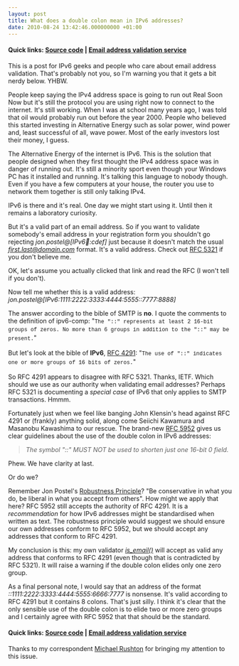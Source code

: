 ```yaml
---
layout: post
title: What does a double colon mean in IPv6 addresses?
date: 2010-08-24 13:42:46.000000000 +01:00
---
```

<h4>Quick links: <a href="https://code.google.com/p/isemail/source/browse/#svn/trunk" target="_blank">Source code</a> | <a title="Email address validation" href="https://isemail.info" target="_blank">Email address validation service</a></h4>
This is a post for IPv6 geeks and people who care about email address validation. That's probably not you, so I'm warning you that it gets a bit nerdy below. YHBW.

People keep saying the IPv4 address space is going to run out Real Soon Now but it's still the protocol you are using right now to connect to the internet. It's still working. When I was at school many years ago, I was told that oil would probably run out before the year 2000. People who believed this started investing in Alternative Energy such as solar power, wind power and, least successful of all, wave power. Most of the early investors lost their money, I guess.

The Alternative Energy of the internet is IPv6. This is the solution that people designed when they first thought the IPv4 address space was in danger of running out. It's still a minority sport even though your Windows PC has it installed and running. It's talking this language to nobody though. Even if you have a few computers at your house, the router you use to network them together is still only talking IPv4.

IPv6 is there and it's real. One day we might start using it. Until then it remains a laboratory curiosity.

But it's a valid part of an email address. So if you want to validate somebody's email address in your registration form you shouldn't go rejecting <em>jon.postel@[IPv6:1234::cdef]</em> just because it doesn't match the usual <em>first.last@domain.com</em> format. It's a valid address. Check out <a href="https://tools.ietf.org/html/rfc5321" target="_blank">RFC 5321</a> if you don't believe me.

OK, let's assume you actually clicked that link and read the RFC (I won't tell if you don't).

Now tell me whether this is a valid address: <em>jon.postel@[IPv6:1111:2222:3333:4444:5555::7777:8888]</em>

The answer according to the bible of SMTP is <strong>no</strong>. I quote the comments to the definition of ipv6-comp: "<span style="font-family: Consolas, Monaco, 'Courier New', Courier, monospace; line-height: 18px; font-size: 12px;">The "::" represents at least 2 16-bit groups of zeros.  No more than 6 groups in addition to the "::" may be present.</span>"

But let's look at the bible of <strong>IPv6</strong>, <a href="https://tools.ietf.org/html/rfc4291" target="_blank">RFC 4291</a>: "<span style="font-family: Consolas, Monaco, 'Courier New', Courier, monospace; line-height: 18px; font-size: 12px;">The use of "::" indicates one or more groups of 16 bits of zeros.</span>"

So RFC 4291 appears to disagree with RFC 5321. Thanks, IETF. Which should we use as our authority when validating email addresses? Perhaps RFC 5321 is documenting a <em>special case</em> of IPv6 that only applies to SMTP transactions. Hmmm.

Fortunately just when we feel like banging John Klensin's head against RFC 4291 or (frankly) anything solid, along come Seiichi Kawamura and Masanobu Kawashima to our rescue. The brand-new <a href="https://tools.ietf.org/html/rfc5952" target="_blank">RFC 5952</a> gives us clear guidelines about the use of the double colon in IPv6 addresses:
<blockquote><em>The symbol "::" MUST NOT be used to shorten just one 16-bit 0 field.</em></blockquote>
Phew. We have clarity at last.

Or do we?

Remember Jon Postel's <a href="https://en.wikipedia.org/wiki/Robustness_principle" target="_blank">Robustness Principle</a>? "Be conservative in what you do, be liberal in what you accept from others". How might we apply that here? RFC 5952 still accepts the authority of RFC 4291. It is a <em>recommendation</em> for how IPv6 addresses might be standardised when written as text. The robustness principle would suggest we should ensure our own addresses conform to RFC 5952, but we should accept any addresses that conform to RFC 4291.

My conclusion is this: my own validator <em><a href="https://code.google.com/p/isemail/source/browse/trunk" target="_blank">is_email()</a></em> will accept as valid any address that conforms to RFC 4291 (even though that is contradicted by RFC 5321). It will raise a warning if the double colon elides only one zero group.

As a final personal note, I would say that an address of the format <em>::1111:2222:3333:4444:5555:6666:7777</em> is nonsense. It's valid according to RFC 4291 but it contains 8 colons. That's just silly. I think it's clear that the only sensible use of the double colon is to elide two or more zero groups and I certainly agree with RFC 5952 that that should be the standard.
<h4>Quick links: <a href="https://code.google.com/p/isemail/source/browse/#svn/trunk" target="_blank">Source code</a> | <a title="Email address validation" href="https://isemail.info" target="_blank">Email address validation service</a></h4>
Thanks to my correspondent <a href="mailto:michael@squiloople.com">Michael Rushton</a> for bringing my attention to this issue.
